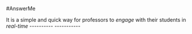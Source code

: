 #AnswerMe

It is a simple and quick way for professors to *engage* with their students in *real-time*
                                              ----------                       -----------

